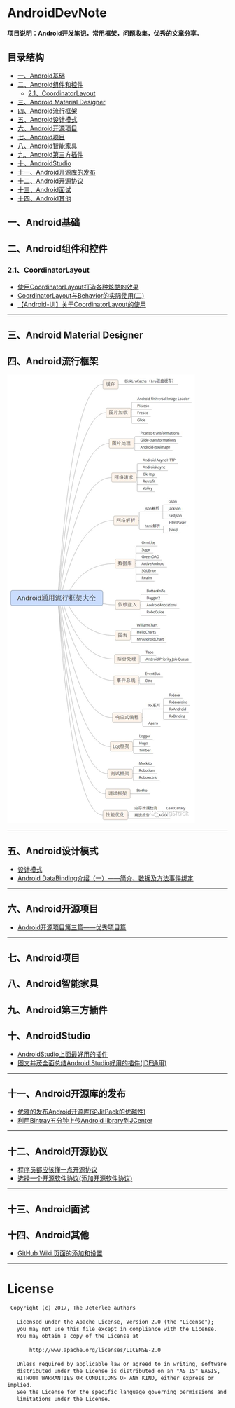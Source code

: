 # AndroidDevNote

**项目说明：Android开发笔记，常用框架，问题收集，优秀的文章分享。**


## 目录结构
- [一、Android基础](#20171107001)
- [二、Android组件和控件](#20171107002)
  - [2.1、CoordinatorLayout](#20171108002)
- [三、Android Material Designer](#20171107003)
- [四、Android流行框架](#20171107004)
- [五、Android设计模式](#20171108001)
- [六、Android开源项目](#20171024001)
- [七、Android项目](#20171107005)
- [八、Android智能家具](#20171107006)
- [九、Android第三方插件](#20171107007)
- [十、AndroidStudio](#20171025001)
- [十一、Android开源库的发布](#20170921001)
- [十二、Android开源协议](#20170921002)
- [十三、Android面试](#20171107008)
- [十四、Android其他](#20171107009)


<h2 id="20171107001">一、Android基础</h2>

<h2 id="20171107002">二、Android组件和控件</h2>

<h3 id="20171108002">2.1、CoordinatorLayout</h3>

- [使用CoordinatorLayout打造各种炫酷的效果](http://blog.csdn.net/gdutxiaoxu/article/details/52858598)
- [CoordinatorLayout与Behavior的实际使用(二)](http://www.jianshu.com/p/49ef43f8f077)
- [【Android-UI】关于CoordinatorLayout的使用](http://blog.csdn.net/tablle/article/details/52180647)

---


<h2 id="20171107003">三、Android Material Designer</h2>

<h2 id="20171107004">四、Android流行框架</h2>

![Android流行框架大全](https://github.com/Jeterlee/AndroidDevNote/blob/master/images/Android%E6%B5%81%E8%A1%8C%E6%A1%86%E6%9E%B6%E5%A4%A7%E5%85%A8.jpg)

---


<h2 id="20171108001">五、Android设计模式</h2>

- [设计模式](http://www.cnblogs.com/longjunhao/category/880473.html)
- [Android DataBinding介绍（一）——简介、数据及方法事件绑定](http://blog.csdn.net/victor_fang/article/details/54668326)

---


<h2 id="20171024001">六、Android开源项目</h2>

- [Android开源项目第三篇——优秀项目篇](http://www.trinea.cn/android/android-open-source-projects-excellent-project/)

---


<h2 id="20171107005">七、Android项目</h2>

<h2 id="20171107006">八、Android智能家具</h2>

<h2 id="20171107007">九、Android第三方插件</h2>

<h2 id="20171025001">十、AndroidStudio</h2>

- [AndroidStudio上面最好用的插件](http://www.jianshu.com/p/d76b60a3883d)
- [图文并茂全面总结Android Studio好用的插件(IDE通用)](http://www.jianshu.com/p/269a48d7508d)

---


<h2 id="20170921001">十一、Android开源库的发布</h2>

- [优雅的发布Android开源库(论JitPack的优越性)](http://www.jianshu.com/p/4cfa850c01f5)
- [利用Bintray五分钟上传Android library到JCenter](http://www.jianshu.com/p/eb44c482b464)

---


<h2 id="20170921002">十二、Android开源协议</h2>

- [程序员都应该懂一点开源协议](http://blog.csdn.net/growing_tree/article/details/77888457)
- [选择一个开源软件协议(添加开源软件协议)](http://choosealicense.online/)

---


<h2 id="20171107008">十三、Android面试</h2>

<h2 id="20171107009">十四、Android其他</h2>

- [GitHub Wiki 页面的添加和设置](http://www.jianshu.com/p/c187fd088b71)

---


# License

```
 Copyright (c) 2017, The Jeterlee authors 

   Licensed under the Apache License, Version 2.0 (the "License");
   you may not use this file except in compliance with the License.
   You may obtain a copy of the License at

       http://www.apache.org/licenses/LICENSE-2.0

   Unless required by applicable law or agreed to in writing, software
   distributed under the License is distributed on an "AS IS" BASIS,
   WITHOUT WARRANTIES OR CONDITIONS OF ANY KIND, either express or implied.
   See the License for the specific language governing permissions and
   limitations under the License.
```
